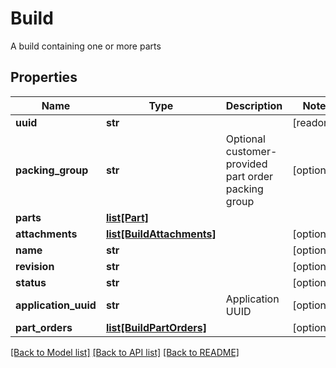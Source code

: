 # Build

A build containing one or more parts
## Properties
Name | Type | Description | Notes
------------ | ------------- | ------------- | -------------
**uuid** | **str** |  | [readonly] 
**packing_group** | **str** | Optional customer-provided part order packing group | [optional] 
**parts** | [**list[Part]**](Part.md) |  | 
**attachments** | [**list[BuildAttachments]**](BuildAttachments.md) |  | [optional] 
**name** | **str** |  | [optional] 
**revision** | **str** |  | [optional] 
**status** | **str** |  | [optional] 
**application_uuid** | **str** | Application UUID | [optional] 
**part_orders** | [**list[BuildPartOrders]**](BuildPartOrders.md) |  | [optional] 

[[Back to Model list]](../README.md#documentation-for-models) [[Back to API list]](../README.md#documentation-for-api-endpoints) [[Back to README]](../README.md)


